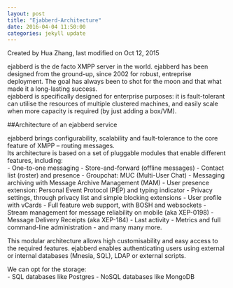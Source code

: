 ```yaml
---
layout: post
title: "Ejabberd-Architecture"
date: 2016-04-04 11:50:00
categories: jekyll update
---
```


Created by Hua Zhang, last modified on Oct 12, 2015  

ejabberd is the de facto XMPP server in the world. ejabberd has been designed from the ground-up, since 2002 for robust, entreprise deployment. The goal has always been to shot for the moon and that what made it a long-lasting success.  
ejabberd is specifically designed for enterprise purposes: it is fault-tolerant can utilise the resources of multiple clustered machines, and easily scale when more capacity is required (by just adding a box/VM).  

##Architecture of an ejabberd service

ejabberd brings configurability, scalability and fault-tolerance to the core feature of XMPP – routing messages.  
Its architecture is based on a set of pluggable modules that enable different features, including:  
    - One-to-one messaging
    - Store-and-forward (offline messages)
    - Contact list (roster) and presence
    - Groupchat: MUC (Multi-User Chat)
    - Messaging archiving with Message Archive Management (MAM)
    - User presence extension: Personal Event Protocol (PEP) and typing indicator
    - Privacy settings, through privacy list and simple blocking extensions
    - User profile with vCards
    - Full feature web support, with BOSH and websockets
    - Stream management for message reliability on mobile (aka XEP-0198)
    - Message Delivery Receipts (aka XEP-184)
    - Last activity
    - Metrics and full command-line administration
    - and many many more.

This modular architecture allows high customisability and easy access to the required features. 
ejabberd enables authenticating users using external or internal databases (Mnesia, SQL), LDAP or external scripts.  

We can opt for the storage:   
    - SQL databases like Postgres
    - NoSQL databases like MongoDB

